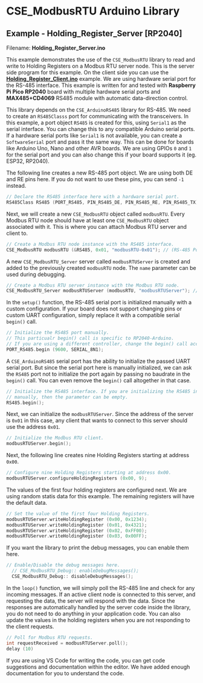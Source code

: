 
# CSE_ModbusRTU Arduino Library

## Example - Holding_Register_Server [RP2040]

Filename: **Holding_Register_Server.ino**

This example demonstrates the use of the `CSE_ModbusRTU` library to read and write to Holding Registers on a Modbus RTU server node. This is the server side program for this example. On the client side you can use the [**Holding_Register_Client.ino**](/examples/RP2040/Holding_Register_Client/Holding_Register_Client.ino) example. We are using hardware serial port for the RS-485 interface. This example is written for and tested with **Raspberry Pi Pico RP2040** board with multiple hardware serial ports and **MAX485+CD4069** RS485 module with automatic data-direction control.

This library depends on the `CSE_ArduinoRS485` library for RS-485. We need to create an `RS485Classs` port for communicating with the transceivers. In this example, a port object `RS485` is created for this, using `Serial1` as the serial interface. You can change this to any compatible Arduino serial ports. If a hardware serial ports like `Serial1` is not available, you can create a `SoftwareSerial` port and pass it the same way. This can be done for boards like Arduino Uno, Nano and other AVR boards. We are using GPIOs `0` and `1` for the serial port and you can also change this if your board supports it (eg. ESP32, RP2040).

The following line creates a new RS-485 port object. We are using both DE and RE pins here. If you do not want to use these pins, you can send `-1` instead.

```cpp
// Declare the RS485 interface here with a hardware serial port.
RS485Class RS485 (PORT_RS485, PIN_RS485_DE, PIN_RS485_RE, PIN_RS485_TX); // Port, DE, RE, TX
```

Next, we will create a new `CSE_ModbusRTU` object called `modbusRTU`. Every Modbus RTU node should have at least one `CSE_ModbusRTU` object associated with it. This is where you can attach Modbus RTU server and client to.

```cpp
// Create a Modbus RTU node instance with the RS485 interface.
CSE_ModbusRTU modbusRTU (&RS485, 0x01, "modbusRTU-0x01"); // (RS-485 Port, Device Address, Device Name)
```

A new `CSE_ModbusRTU_Server` server called `modbusRTUServer` is created and added to the previously created `modbusRTU` node. The `name` parameter can be used during debugging.

```cpp
// Create a Modbus RTU server instance with the Modbus RTU node.
CSE_ModbusRTU_Server modbusRTUServer (modbusRTU, "modbusRTUServer"); // (CSE_ModbusRTU, Server Name)
```

In the `setup()` function, the RS-485 serial port is initialized manually with a custom configuration. If your board does not support changing pins or custom UART configuration, simply replace it with a compatible serial `begin()` call.

```cpp
// Initialize the RS485 port manually.
// This particualr begin() call is specific to RP2040-Arduino.
// If you are using a different controller, change the begin() call accordingly.
PORT_RS485.begin (9600, SERIAL_8N1);
```

A `CSE_ArduinoRS485` serial port has the ability to initialize the passed UART serial port. But since the serial port here is manually initialized, we can ask the `RS485` port not to initialize the port again by passing no baudrate in the `begin()` call. You can even remove the `begin()` call altogether in that case.

```cpp
// Initialize the RS485 interface. If you are initializing the RS485 interface
// manually, then the parameter can be empty.
RS485.begin();
```

Next, we can initialize the `modbusRTUServer`. Since the address of the server is `0x01` in this case, any client that wants to connect to this server should use the address `0x01`.

```cpp
// Initialize the Modbus RTU client.
modbusRTUServer.begin();
```

Next, the following line creates nine Holding Registers starting at address `0x00`.

```cpp
// Configure nine Holding Registers starting at address 0x00.
modbusRTUServer.configureHoldingRegisters (0x00, 9);
```

The values of the first four holding registers are configured next. We are using random statis data for this example. The remaining registers will have the default data.

```cpp
// Set the value of the first four Holding Registers.
modbusRTUServer.writeHoldingRegister (0x00, 0x1234);
modbusRTUServer.writeHoldingRegister (0x01, 0x4321);
modbusRTUServer.writeHoldingRegister (0x02, 0xFF00);
modbusRTUServer.writeHoldingRegister (0x03, 0x00FF);
```

If you want the library to print the debug messages, you can enable them here.

```cpp
// Enable/Disable the debug messages here.
  // CSE_ModbusRTU_Debug:: enableDebugMessages();
  CSE_ModbusRTU_Debug:: disableDebugMessages();
```

In the `loop()` function, we will simply poll the RS-485 line and check for any incoming messages. If an active client node is connected to this server, and requesting the data, the server will respond with the data. Since the responses are automatically handled by the server code inside the library, you do not need to do anything in your application code. You can also update the values in the holding registers when you are not responding to the client requests.

```cpp
// Poll for Modbus RTU requests.
int requestReceived = modbusRTUServer.poll();
delay (10)
```

If you are using VS Code for writing the code, you can get code suggestions and documentation within the editor. We have added enough documentation for you to understand the code.
